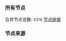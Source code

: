 ### 所有节点
合并节点总数: `5376`
[节点链接](https://github.com/rzhy1/33/raw/master/sub/sub_merge_base64.txt)

### 节点来源
